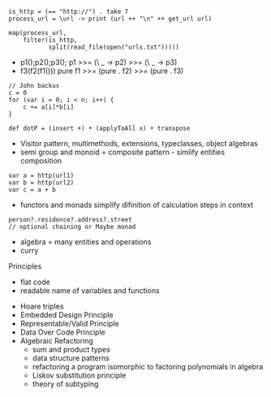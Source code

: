 ```
is_http = (== "http://") . take 7
process_url = \url -> print (url ++ "\n" ++ get_url url)

map(process_url,
    filter(is_http,
           split(read_file(open("urls.txt")))))
```

* p1();p2();p3(); p1 >>= (\ _ -> p2) >>= (\ _ -> p3)
* f3(f2(f1()))    pure f1 >>= (pure . f2) >>= (pure . f3)

```
// John backus
c = 0
for (var i = 0; i < n; i++) {
    c += a[i]*b[i]
}

def dotP = (insert +) • (applyToAll x) • transpose
```

* Visitor pattern, multimethods, extensions, typeclasses, object algebras
* semi group and monoid = composite pattern - simlify entities composition
```
var a = http(url1)
var b = http(url2)
var c = a + b
```
* functors and monads simplify difinition of calculation steps in context
```
person?.residence?.address?.street
// optional chaining or Maybe monad
```
* algebra = many entities and operations
* curry

Principles
- flat code
- readable name of variables and functions


* Hoare triples
* Embedded Design Principle
* Representable/Valid Principle
* Data Over Code Principle
* Algebraic Refactoring
  * sum and product types
  * data structure patterns
  * refactoring a program isomorphic to factoring polynomials in algebra
  * Liskov substitution principle
  * theory of subtyping
